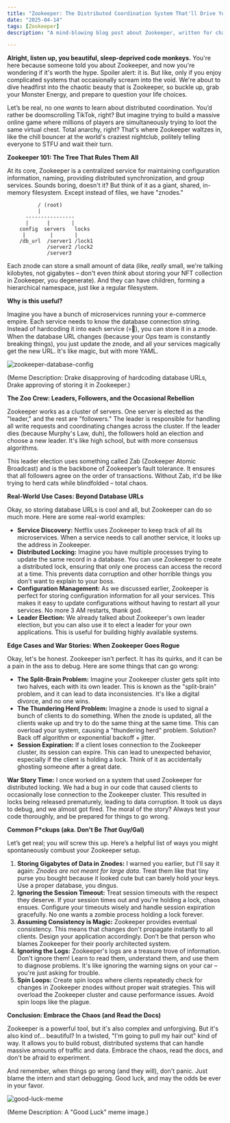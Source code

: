 ```yaml
---
title: "Zookeeper: The Distributed Coordination System That'll Drive You Bananas (But Like, In a Good Way?)"
date: "2025-04-14"
tags: [Zookeeper]
description: "A mind-blowing blog post about Zookeeper, written for chaotic Gen Z engineers who have the attention span of a goldfish."

---
```


**Alright, listen up, you beautiful, sleep-deprived code monkeys.** You're here because someone told you about Zookeeper, and now you're wondering if it's worth the hype. Spoiler alert: it is. But like, only if you enjoy complicated systems that occasionally scream into the void. We're about to dive headfirst into the chaotic beauty that is Zookeeper, so buckle up, grab your Monster Energy, and prepare to question your life choices.

Let’s be real, no one *wants* to learn about distributed coordination. You’d rather be doomscrolling TikTok, right? But imagine trying to build a massive online game where millions of players are simultaneously trying to loot the same virtual chest. Total anarchy, right? That's where Zookeeper waltzes in, like the chill bouncer at the world's craziest nightclub, politely telling everyone to STFU and wait their turn.

**Zookeeper 101: The Tree That Rules Them All**

At its core, Zookeeper is a centralized service for maintaining configuration information, naming, providing distributed synchronization, and group services. Sounds boring, doesn't it? But think of it as a giant, shared, in-memory filesystem. Except instead of files, we have "znodes."

```ascii
          / (root)
          |
      ----------------
      |      |       |
    config  servers   locks
     |        |       |
    /db_url  /server1 /lock1
             /server2 /lock2
             /server3
```

Each znode can store a small amount of data (like, *really* small, we're talking kilobytes, not gigabytes – don't even *think* about storing your NFT collection in Zookeeper, you degenerate). And they can have children, forming a hierarchical namespace, just like a regular filesystem.

**Why is this useful?**

Imagine you have a bunch of microservices running your e-commerce empire. Each service needs to know the database connection string. Instead of hardcoding it into each service (💀🙏), you can store it in a znode. When the database URL changes (because your Ops team is constantly breaking things), you just update the znode, and all your services magically get the new URL. It's like magic, but with more YAML.

![zookeeper-database-config](https://i.imgflip.com/2y72i3.jpg)

(Meme Description: Drake disapproving of hardcoding database URLs, Drake approving of storing it in Zookeeper.)

**The Zoo Crew: Leaders, Followers, and the Occasional Rebellion**

Zookeeper works as a cluster of servers. One server is elected as the "leader," and the rest are "followers." The leader is responsible for handling all write requests and coordinating changes across the cluster. If the leader dies (because Murphy's Law, duh), the followers hold an election and choose a new leader. It's like high school, but with more consensus algorithms.

This leader election uses something called Zab (Zookeeper Atomic Broadcast) and is the backbone of Zookeeper’s fault tolerance. It ensures that all followers agree on the order of transactions. Without Zab, it'd be like trying to herd cats while blindfolded – total chaos.

**Real-World Use Cases: Beyond Database URLs**

Okay, so storing database URLs is cool and all, but Zookeeper can do so much more. Here are some real-world examples:

*   **Service Discovery:** Netflix uses Zookeeper to keep track of all its microservices. When a service needs to call another service, it looks up the address in Zookeeper.
*   **Distributed Locking:** Imagine you have multiple processes trying to update the same record in a database. You can use Zookeeper to create a distributed lock, ensuring that only one process can access the record at a time. This prevents data corruption and other horrible things you don't want to explain to your boss.
*   **Configuration Management:** As we discussed earlier, Zookeeper is perfect for storing configuration information for all your services. This makes it easy to update configurations without having to restart all your services. No more 3 AM restarts, thank god.
*   **Leader Election:** We already talked about Zookeeper's own leader election, but you can also use it to elect a leader for your own applications. This is useful for building highly available systems.

**Edge Cases and War Stories: When Zookeeper Goes Rogue**

Okay, let's be honest. Zookeeper isn't perfect. It has its quirks, and it can be a pain in the ass to debug. Here are some things that can go wrong:

*   **The Split-Brain Problem:** Imagine your Zookeeper cluster gets split into two halves, each with its own leader. This is known as the "split-brain" problem, and it can lead to data inconsistencies. It's like a digital divorce, and no one wins.
*   **The Thundering Herd Problem:** Imagine a znode is used to signal a bunch of clients to do something. When the znode is updated, all the clients wake up and try to do the same thing at the same time. This can overload your system, causing a "thundering herd" problem. Solution? Back off algorithm or exponential backoff + jitter.
*   **Session Expiration:** If a client loses connection to the Zookeeper cluster, its session can expire. This can lead to unexpected behavior, especially if the client is holding a lock. Think of it as accidentally ghosting someone after a great date.

**War Story Time:** I once worked on a system that used Zookeeper for distributed locking. We had a bug in our code that caused clients to occasionally lose connection to the Zookeeper cluster. This resulted in locks being released prematurely, leading to data corruption. It took us days to debug, and we almost got fired. The moral of the story? Always test your code thoroughly, and be prepared for things to go wrong.

**Common F\*ckups (aka. Don't Be *That* Guy/Gal)**

Let’s get real; you *will* screw this up. Here’s a helpful list of ways you might spontaneously combust your Zookeeper setup.

1.  **Storing Gigabytes of Data in Znodes:** I warned you earlier, but I'll say it again: *Znodes are not meant for large data*. Treat them like that tiny purse you bought because it looked cute but can barely hold your keys. Use a proper database, you dingus.
2.  **Ignoring the Session Timeout:** Treat session timeouts with the respect they deserve. If your session times out and you're holding a lock, chaos ensues. Configure your timeouts wisely and handle session expiration gracefully. No one wants a zombie process holding a lock forever.
3.  **Assuming Consistency is Magic:** Zookeeper provides eventual consistency. This means that changes don't propagate instantly to all clients. Design your application accordingly. Don’t be that person who blames Zookeeper for their poorly architected system.
4.  **Ignoring the Logs:** Zookeeper's logs are a treasure trove of information. Don't ignore them! Learn to read them, understand them, and use them to diagnose problems. It's like ignoring the warning signs on your car – you're just asking for trouble.
5. **Spin Loops:** Create spin loops where clients repeatedly check for changes in Zookeeper znodes without proper wait strategies. This will overload the Zookeeper cluster and cause performance issues. Avoid spin loops like the plague.

**Conclusion: Embrace the Chaos (and Read the Docs)**

Zookeeper is a powerful tool, but it's also complex and unforgiving. But it's also kind of… beautiful? In a twisted, "I'm going to pull my hair out" kind of way. It allows you to build robust, distributed systems that can handle massive amounts of traffic and data. Embrace the chaos, read the docs, and don't be afraid to experiment.

And remember, when things go wrong (and they will), don't panic. Just blame the intern and start debugging. Good luck, and may the odds be ever in your favor.

![good-luck-meme](https://imgflip.com/s/meme/Good-Luck.jpg)

(Meme Description: A "Good Luck" meme image.)
